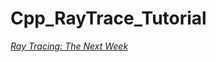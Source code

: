 # Cpp_RayTrace_Tutorial

[_Ray Tracing: The Next Week_](https://raytracing.github.io/books/RayTracingTheNextWeek.html)
